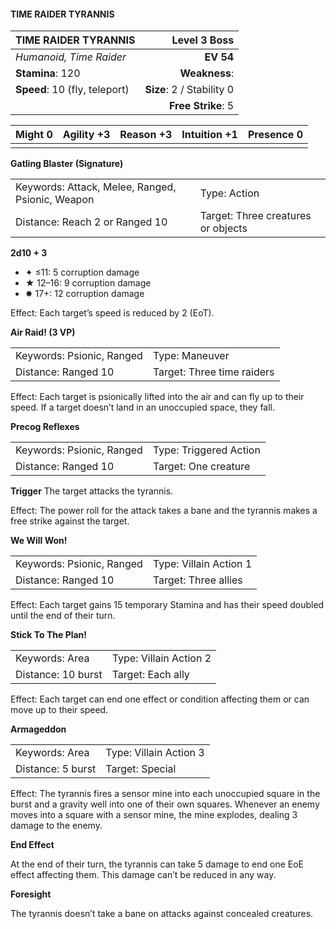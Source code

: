 #### TIME RAIDER TYRANNIS

| TIME RAIDER TYRANNIS          |          **Level 3 Boss** |
| :---------------------------- | ------------------------: |
| *Humanoid, Time Raider*       |                 **EV 54** |
| **Stamina**: 120              |             **Weakness**: |
| **Speed**: 10 (fly, teleport) | **Size**: 2 / Stability 0 |
|                               |        **Free Strike**: 5 |

| **Might** 0 | **Agility** +3 | **Reason** +3 | **Intuition** +1 | **Presence** 0 |
| ----------- | -------------- | ------------- | ---------------- | -------------- |
|             |                |               |                  |                |

**Gatling Blaster (Signature)**

|                                                  |                                    |
| :----------------------------------------------- | :--------------------------------- |
| Keywords: Attack, Melee, Ranged, Psionic, Weapon | Type: Action                       |
| Distance: Reach 2 or Ranged 10                   | Target: Three creatures or objects |

**2d10 + 3**

- ✦ ≤11: 5 corruption damage
- ★ 12–16: 9 corruption damage
- ✸ 17+: 12 corruption damage

Effect: Each target’s speed is reduced by 2 (EoT).

**Air Raid! (3 VP)**

|                           |                            |
| :------------------------ | :------------------------- |
| Keywords: Psionic, Ranged | Type: Maneuver             |
| Distance: Ranged 10       | Target: Three time raiders |

Effect: Each target is psionically lifted into the air and can fly up to their speed. If a target doesn’t land in an unoccupied space, they fall.

**Precog Reflexes**

|                           |                        |
| :------------------------ | :--------------------- |
| Keywords: Psionic, Ranged | Type: Triggered Action |
| Distance: Ranged 10       | Target: One creature   |

****Trigger****
The target attacks the tyrannis.

Effect: The power roll for the attack takes a bane and the tyrannis makes a free strike against the target.

**We Will Won!**

|                           |                        |
| :------------------------ | :--------------------- |
| Keywords: Psionic, Ranged | Type: Villain Action 1 |
| Distance: Ranged 10       | Target: Three allies   |

Effect: Each target gains 15 temporary Stamina and has their speed doubled until the end of their turn.

**Stick To The Plan!**

|                    |                        |
| :----------------- | :--------------------- |
| Keywords: Area     | Type: Villain Action 2 |
| Distance: 10 burst | Target: Each ally      |

Effect: Each target can end one effect or condition affecting them or can move up to their speed.

**Armageddon**

|                   |                        |
| :---------------- | :--------------------- |
| Keywords: Area    | Type: Villain Action 3 |
| Distance: 5 burst | Target: Special        |

Effect: The tyrannis fires a sensor mine into each unoccupied square in the burst and a gravity well into one of their own squares. Whenever an enemy moves into a square with a sensor mine, the mine explodes, dealing 3 damage to the enemy.

**End Effect**

At the end of their turn, the tyrannis can take 5 damage to end one EoE effect affecting them. This damage can’t be reduced in any way.

**Foresight**

The tyrannis doesn’t take a bane on attacks against concealed creatures.
